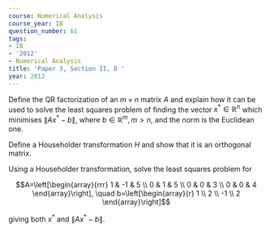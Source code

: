 ```yaml
---
course: Numerical Analysis
course_year: IB
question_number: 61
tags:
- IB
- '2012'
- Numerical Analysis
title: 'Paper 3, Section II, D '
year: 2012
---
```




Define the QR factorization of an $m \times n$ matrix $A$ and explain how it can be used to solve the least squares problem of finding the vector $x^{*} \in \mathbb{R}^{n}$ which minimises $\left\|A x^{*}-b\right\|$, where $b \in \mathbb{R}^{m}, m>n$, and the norm is the Euclidean one.

Define a Householder transformation $H$ and show that it is an orthogonal matrix.

Using a Householder transformation, solve the least squares problem for

$$A=\left[\begin{array}{rrr}
1 & -1 & 5 \\
0 & 1 & 5 \\
0 & 0 & 3 \\
0 & 0 & 4
\end{array}\right], \quad b=\left[\begin{array}{r}
1 \\
2 \\
-1 \\
2
\end{array}\right]$$

giving both $x^{*}$ and $\left\|A x^{*}-b\right\|$.